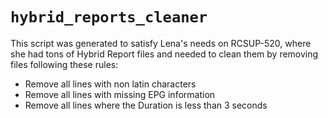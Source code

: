 # `hybrid_reports_cleaner`

This script was generated to satisfy Lena's needs on RCSUP-520, where she had tons of Hybrid Report files and needed to clean them by removing files following these rules:

- Remove all lines with non latin characters
- Remove all lines with missing EPG information
- Remove all lines where the Duration is less than 3 seconds
